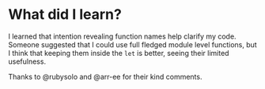 # What did I learn?

I learned that intention revealing function names help clarify my code. Someone suggested that I could use full fledged module level functions, but I think that keeping them inside the `let` is better, seeing their limited usefulness.

Thanks to @rubysolo and @arr-ee for their kind comments.
